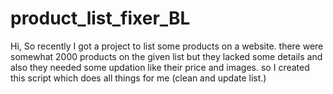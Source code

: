 # product_list_fixer_BL
Hi, So recently I got a project to list some products on a website.
there were somewhat 2000 products on the given list but they lacked some details and also they needed some updation like their price and images.
so I created this script which does all things for me (clean and update list.)
